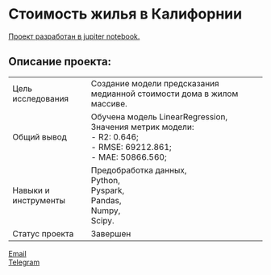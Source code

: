 # Стоимость жилья в Калифорнии

[Проект разработан в jupiter notebook.](https://github.com/data-analyst-mr/data_science_projects/blob/main/california_houses/california_houses.ipynb)<br/>

## Описание проекта:
|   |  |
|---------------|-------------------|
|Цель исследования| Cоздание модели предсказания медианной стоимости дома в жилом массиве.|
|Общий вывод|Обучена модель LinearRegression,<br/>Значения метрик модели:<br/>- R2: 0.646;<br/>- RMSE: 69212.861;<br/>- MAE: 50866.560;|
|Навыки и инструменты|Предобработка данных,<br/>Python,<br/>Pyspark,<br/>Pandas,<br/>Numpy,<br/>Scipy.|
|Статус проекта| Завершен|


[Email](mailto:mikhail-shestakov-2022@bk.ru)<br/>
[Telegram](https://t.me/mshestakov1)
